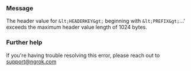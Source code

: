 
### Message
The header value for `&lt;HEADERKEY&gt;` beginning with `&lt;PREFIX&gt;`...' exceeds the maximum header value length of 1024 bytes.

### Further help
If you're having trouble resolving this error, please reach out to [support@ngrok.com](mailto:support@ngrok.com?subject=Help%20with%20ERR_NGROK_6523)

